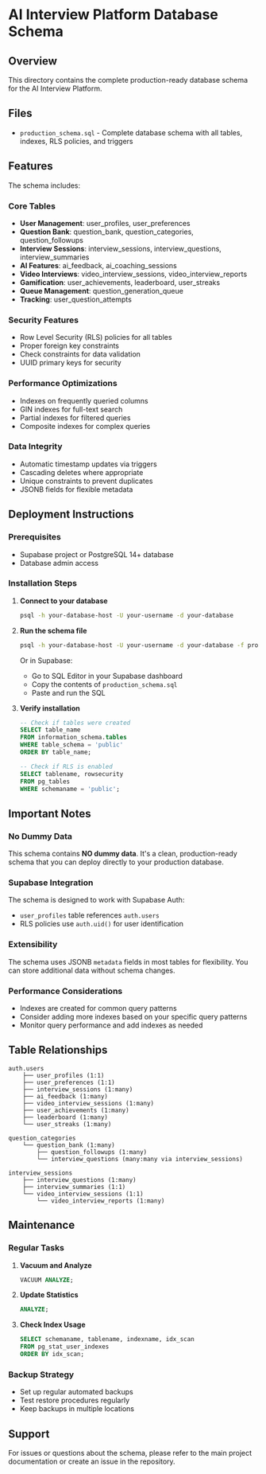 # AI Interview Platform Database Schema

## Overview
This directory contains the complete production-ready database schema for the AI Interview Platform.

## Files
- `production_schema.sql` - Complete database schema with all tables, indexes, RLS policies, and triggers

## Features
The schema includes:

### Core Tables
- **User Management**: user_profiles, user_preferences
- **Question Bank**: question_bank, question_categories, question_followups
- **Interview Sessions**: interview_sessions, interview_questions, interview_summaries
- **AI Features**: ai_feedback, ai_coaching_sessions
- **Video Interviews**: video_interview_sessions, video_interview_reports
- **Gamification**: user_achievements, leaderboard, user_streaks
- **Queue Management**: question_generation_queue
- **Tracking**: user_question_attempts

### Security Features
- Row Level Security (RLS) policies for all tables
- Proper foreign key constraints
- Check constraints for data validation
- UUID primary keys for security

### Performance Optimizations
- Indexes on frequently queried columns
- GIN indexes for full-text search
- Partial indexes for filtered queries
- Composite indexes for complex queries

### Data Integrity
- Automatic timestamp updates via triggers
- Cascading deletes where appropriate
- Unique constraints to prevent duplicates
- JSONB fields for flexible metadata

## Deployment Instructions

### Prerequisites
- Supabase project or PostgreSQL 14+ database
- Database admin access

### Installation Steps

1. **Connect to your database**
   ```bash
   psql -h your-database-host -U your-username -d your-database
   ```

2. **Run the schema file**
   ```bash
   psql -h your-database-host -U your-username -d your-database -f production_schema.sql
   ```

   Or in Supabase:
   - Go to SQL Editor in your Supabase dashboard
   - Copy the contents of `production_schema.sql`
   - Paste and run the SQL

3. **Verify installation**
   ```sql
   -- Check if tables were created
   SELECT table_name 
   FROM information_schema.tables 
   WHERE table_schema = 'public' 
   ORDER BY table_name;
   
   -- Check if RLS is enabled
   SELECT tablename, rowsecurity 
   FROM pg_tables 
   WHERE schemaname = 'public';
   ```

## Important Notes

### No Dummy Data
This schema contains **NO dummy data**. It's a clean, production-ready schema that you can deploy directly to your production database.

### Supabase Integration
The schema is designed to work with Supabase Auth:
- `user_profiles` table references `auth.users`
- RLS policies use `auth.uid()` for user identification

### Extensibility
The schema uses JSONB `metadata` fields in most tables for flexibility. You can store additional data without schema changes.

### Performance Considerations
- Indexes are created for common query patterns
- Consider adding more indexes based on your specific query patterns
- Monitor query performance and add indexes as needed

## Table Relationships

```
auth.users
    ├── user_profiles (1:1)
    ├── user_preferences (1:1)
    ├── interview_sessions (1:many)
    ├── ai_feedback (1:many)
    ├── video_interview_sessions (1:many)
    ├── user_achievements (1:many)
    ├── leaderboard (1:many)
    └── user_streaks (1:many)

question_categories
    └── question_bank (1:many)
        ├── question_followups (1:many)
        └── interview_questions (many:many via interview_sessions)

interview_sessions
    ├── interview_questions (1:many)
    ├── interview_summaries (1:1)
    └── video_interview_sessions (1:1)
        └── video_interview_reports (1:many)
```

## Maintenance

### Regular Tasks
1. **Vacuum and Analyze**
   ```sql
   VACUUM ANALYZE;
   ```

2. **Update Statistics**
   ```sql
   ANALYZE;
   ```

3. **Check Index Usage**
   ```sql
   SELECT schemaname, tablename, indexname, idx_scan
   FROM pg_stat_user_indexes
   ORDER BY idx_scan;
   ```

### Backup Strategy
- Set up regular automated backups
- Test restore procedures regularly
- Keep backups in multiple locations

## Support
For issues or questions about the schema, please refer to the main project documentation or create an issue in the repository.
